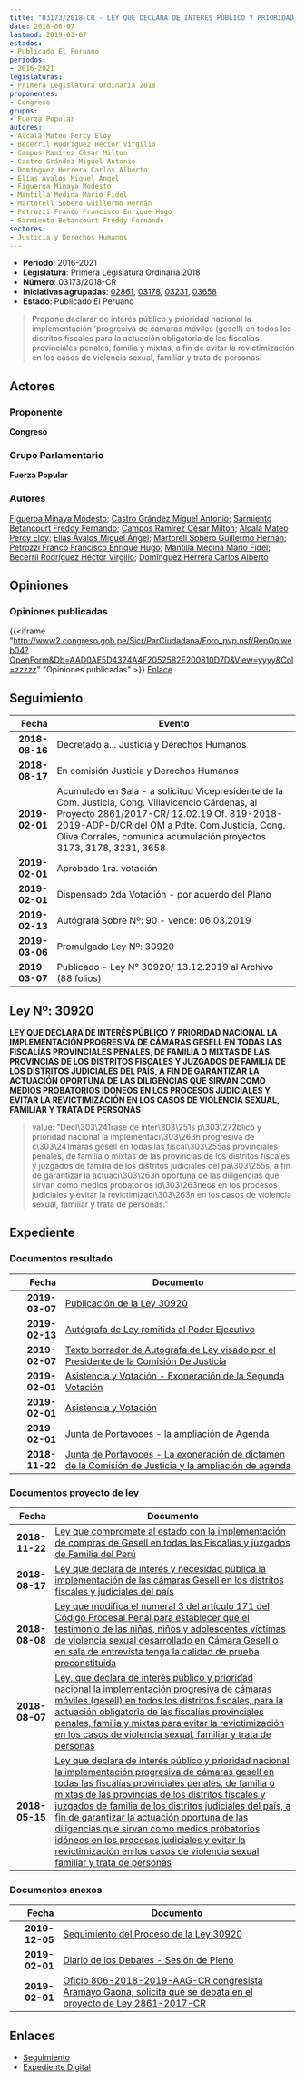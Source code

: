 ```yaml
---
title: "03173/2018-CR - LEY QUE DECLARA DE INTERÉS PÚBLICO Y PRIORIDAD NACIONAL LA IMPLEMENTACIÓN PROGRESIVA DE CÁMARAS MÓVILES (GESELL) EN TODOS LOS DISTRITOS FISCALES, PARA LA ACTUACIÓN OBLIGATORIA DE LAS FISCALÍAS PROVINCIALES PENALES, FAMILIA Y MIXTAS PARA EVITAR LA REVICTIMIZACIÓN EN LOS CASOS DE VIOLENCIA SEXUAL, FAMILIAR Y TRATA DE PERSONAS"
date: 2018-08-07
lastmod: 2019-03-07
estados:
- Publicado El Peruano
periodos:
- 2016-2021
legislaturas:
- Primera Legislatura Ordinaria 2018
proponentes:
- Congreso
grupos:
- Fuerza Popular
autores:
- Alcalá Mateo Percy Eloy
- Becerril Rodríguez Héctor Virgilio
- Campos Ramírez César Milton
- Castro Grández Miguel Antonio
- Domínguez Herrera Carlos Alberto
- Elías Ávalos Miguel Ángel
- Figueroa Minaya Modesto
- Mantilla Medina Mario Fidel
- Martorell Sobero Guillermo Hernán
- Petrozzi Franco Francisco Enrique Hugo
- Sarmiento Betancourt Freddy Fernando
sectores:
- Justicia y Derechos Humanos
---
```

- **Periodo**: 2016-2021
- **Legislatura**: Primera Legislatura Ordinaria 2018
- **Número**: 03173/2018-CR
- **Iniciativas agrupadas**: [02861](../../02800/02861), [03178](../../03100/03178), [03231](../../03200/03231), [03658](../../03600/03658)
- **Estado**: Publicado El Peruano

> Propone declarar de interés público y prioridad nacional la implementación 'progresiva de cámaras móviles (gesell) en todos los distritos fiscales para la actuación obligatoria de las fiscalías provinciales penales, familia y mixtas, a fin de evitar la revictimización en los casos de violencia sexual, familiar y trata de personas.


## Actores

### Proponente

**Congreso**

### Grupo Parlamentario

**Fuerza Popular**

### Autores

[Figueroa Minaya Modesto](mailto:mailto:mfigueroam@congreso.gob.pe); [Castro Grández Miguel Antonio](mailto:mailto:macastro@congreso.gob.pe); [Sarmiento Betancourt Freddy Fernando](mailto:mailto:fsarmiento@congreso.gob.pe); [Campos Ramírez César Milton](mailto:mailto:ccampos@congreso.gob.pe); [Alcalá Mateo Percy Eloy](mailto:mailto:palcala@congreso.gob.pe); [Elías Ávalos Miguel Ángel](mailto:mailto:melias@congreso.gob.pe); [Martorell Sobero Guillermo Hernán](mailto:mailto:gmartorell@congreso.gob.pe); [Petrozzi Franco Francisco Enrique Hugo](mailto:mailto:fpetrozzi@congreso.gob.pe); [Mantilla Medina Mario Fidel](mailto:mailto:mmantilla@congreso.gob.pe); [Becerril Rodríguez Héctor Virgilio](mailto:mailto:hbecerril@congreso.gob.pe); [Domínguez Herrera Carlos Alberto](mailto:mailto:cdominguez@congreso.gob.pe)

## Opiniones

### Opiniones publicadas

{{<iframe "http://www2.congreso.gob.pe/Sicr/ParCiudadana/Foro_pvp.nsf/RepOpiweb04?OpenForm&Db=AAD0AE5D4324A4F2052582E200810D7D&View=yyyy&Col=zzzzz" "Opiniones publicadas" >}}
[Enlace](http://www2.congreso.gob.pe/Sicr/ParCiudadana/Foro_pvp.nsf/RepOpiweb04?OpenForm&Db=AAD0AE5D4324A4F2052582E200810D7D&View=yyyy&Col=zzzzz)


## Seguimiento

| Fecha | Evento |
|------:|--------|
| **2018-08-16** | Decretado a... Justicia y Derechos Humanos |
| **2018-08-17** | En comisión Justicia y Derechos Humanos |
| **2019-02-01** | Acumulado en Sala - a solicitud Vicepresidente de la Com. Justicia, Cong. Villavicencio Cárdenas, al Proyecto 2861/2017-CR/ 12.02.19 Of. 819-2018-2019-ADP-D/CR del OM a Pdte. Com.Justicia, Cong. Oliva Corrales, comunica acumulación proyectos 3173, 3178, 3231, 3658 |
| **2019-02-01** | Aprobado 1ra. votación |
| **2019-02-01** | Dispensado 2da Votación - por acuerdo del Plano |
| **2019-02-13** | Autógrafa Sobre Nº: 90 - vence: 06.03.2019 |
| **2019-03-06** | Promulgado Ley Nº: 30920 |
| **2019-03-07** | Publicado - Ley N° 30920/ 13.12.2019 al Archivo (88 folios) |

## Ley Nº: 30920

**LEY QUE DECLARA DE INTERÉS PÚBLICO Y PRIORIDAD NACIONAL LA IMPLEMENTACIÓN PROGRESIVA DE CÁMARAS GESELL EN TODAS LAS FISCALÍAS PROVINCIALES PENALES, DE FAMILIA O MIXTAS DE LAS PROVINCIAS DE LOS DISTRITOS FISCALES Y JUZGADOS DE FAMILIA DE LOS DISTRITOS JUDICIALES DEL PAÍS, A FIN DE GARANTIZAR LA ACTUACIÓN OPORTUNA DE LAS DILIGENCIAS QUE SIRVAN COMO MEDIOS PROBATORIOS IDÓNEOS EN LOS PROCESOS JUDICIALES Y EVITAR LA REVICTIMIZACIÓN EN LOS CASOS DE VIOLENCIA SEXUAL, FAMILIAR Y TRATA DE PERSONAS**

> value: "Decl\303\241rase de inter\303\251s p\303\272blico y prioridad nacional la implementaci\303\263n progresiva de c\303\241maras gesell en todas las fiscal\303\255as provinciales penales, de familia o mixtas de las provincias de los distritos fiscales y juzgados de familia de los distritos judiciales del pa\303\255s, a fin de garantizar la actuaci\303\263n oportuna de las diligencias que sirvan como medios probatorios id\303\263neos en los procesos judiciales y evitar la revictimizaci\303\263n en los casos de violencia sexual, familiar y trata de personas."


## Expediente

### Documentos resultado

| Fecha | Documento |
|------:|-----------|
| **2019-03-07** | [Publicación de la Ley 30920](http://www.leyes.congreso.gob.pe/Documentos/2016_2021/ADLP/Normas_Legales/30920-LEY.pdf) |
| **2019-02-13** | [Autógrafa de Ley remitida al Poder Ejecutivo](http://www.leyes.congreso.gob.pe/Documentos/2016_2021/ADLP/Texto_Aprobado/AU0286120190213.pdf) |
| **2019-02-07** | [Texto borrador de Autografa de Ley visado por el Presidente de la Comisión De Justicia](http://www.leyes.congreso.gob.pe/Documentos/2016_2021/Texto_Borrador_de_Autografa/BAU0286120190207.pdf) |
| **2019-02-01** | [Asistencia y Votación - Exoneración de la Segunda Votación](http://www.leyes.congreso.gob.pe/Documentos/2016_2021/Asistencia_y_Votacion/Proyectos_de_Ley/Exoneracion_de_Segunda_Votacion/PL_ESV02861_20190201.pdf) |
| **2019-02-01** | [Asistencia y Votación](http://www.leyes.congreso.gob.pe/Documentos/2016_2021/Asistencia_y_Votacion/Proyectos_de_Ley/PL_AV02861_20190201.pdf) |
| **2019-02-01** | [Junta de Portavoces - la ampliación de Agenda](http://www.leyes.congreso.gob.pe/Documentos/2016_2021/Acuerdos/Junta_Portavoces/AJP02861201900201.pdf) |
| **2018-11-22** | [Junta de Portavoces - La exoneración de dictamen de la Comisión de Justicia y la ampliación de agenda](http://www.leyes.congreso.gob.pe/Documentos/2016_2021/Acuerdos/Junta_Portavoces/AJP0286120181122.pdf) |

### Documentos proyecto de ley

| Fecha | Documento |
|------:|-----------|
| **2018-11-22** | [Ley que compromete al estado con la implementación de compras de Gesell en todas las Fiscalías y juzgados de Familia del Perú](http://www.leyes.congreso.gob.pe/Documentos/2016_2021/Proyectos_de_Ley_y_de_Resoluciones_Legislativas/PL0365820181122..PDF) |
| **2018-08-17** | [Ley que declara de interés y necesidad pública la implementación de las cámaras Gesell en los distritos fiscales y judiciales del país](http://www.leyes.congreso.gob.pe/Documentos/2016_2021/Proyectos_de_Ley_y_de_Resoluciones_Legislativas/PL0323120180817..pdf) |
| **2018-08-08** | [Ley que modifica el numeral 3 del artículo 171 del Código Procesal Penal para establecer que el testimonio de las niñas, niños y adolescentes víctimas de violencia sexual desarrollado en Cámara Gesell o en sala de entrevista tenga la calidad de prueba preconstituida](http://www.leyes.congreso.gob.pe/Documentos/2016_2021/Proyectos_de_Ley_y_de_Resoluciones_Legislativas/PL0317820180808.pdf) |
| **2018-08-07** | [Ley, que declara de interés público y prioridad nacional la implementación progresiva de cámaras móviles (gesell) en todos los distritos fiscales, para la actuación obligatoria de las fiscalías provinciales penales, familia y mixtas para evitar la revictimización en los casos de violencia sexual, familiar y trata de personas](http://www.leyes.congreso.gob.pe/Documentos/2016_2021/Proyectos_de_Ley_y_de_Resoluciones_Legislativas/PL0317320180807.PDF) |
| **2018-05-15** | [Ley que declara de interés público y prioridad nacional la implementación progresiva de cámaras gesell en todas las fiscalías provinciales penales, de familia o mixtas de las provincias de los distritos fiscales y juzgados de familia de los distritos judiciales del país, a fin de garantizar la actuación oportuna de las diligencias que sirvan como medios probatorios idóneos en los procesos judiciales y evitar la revictimización en los casos de violencia sexual familiar y trata de personas](http://www.leyes.congreso.gob.pe/Documentos/2016_2021/Proyectos_de_Ley_y_de_Resoluciones_Legislativas/PL0286120180515..pdf) |

### Documentos anexos

| Fecha | Documento |
|------:|-----------|
| **2019-12-05** | [Seguimiento del Proceso de la Ley 30920](http://www.leyes.congreso.gob.pe/Documentos/2016_2021/Seguimiento_de_Proyectos_de_Ley/02861PL20191205.pdf) |
| **2019-02-01** | [Diario de los Debates - Sesión de Pleno](http://www2.congreso.gob.pe/Sicr/DiarioDebates/Publicad.nsf/SesionesPleno/05256D6E0073DFE905258395000767E2/$FILE/PLO-2018-20C.pdf) |
| **2019-02-01** | [Oficio 806-2018-2019-AAG-CR congresista Aramayo Gaona, solicita que se debata en el proyecto de Ley 2861-2017-CR](http://www.leyes.congreso.gob.pe/Documentos/2016_2021/Seguimiento_de_Proyectos_de_Ley/02849PL20181226.pdf) |

## Enlaces

- [Seguimiento](http://www2.congreso.gob.pe/Sicr/TraDocEstProc/CLProLey2016.nsf/f7fff46988ca05b1052578e100829cc7/11557568159172da052582e20077b3bc?OpenDocument)
- [Expediente Digital](http://www2.congreso.gob.pe/Sicr/TraDocEstProc/Expvirt_2011.nsf/visbusqptramdoc1621/03173?opendocument)

